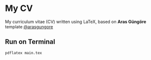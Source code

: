 # My CV

My curriculum vitae (CV) written using LaTeX, based on **Aras Güngöre** template [@arasgungore](https://github.com/arasgungore) 

## Run on Terminal

```sh
pdflatex main.tex
```
